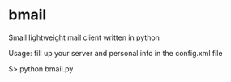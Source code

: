 bmail
=====

Small lightweight mail client written in python

Usage: fill up your server and personal info in the config.xml file

$> python bmail.py